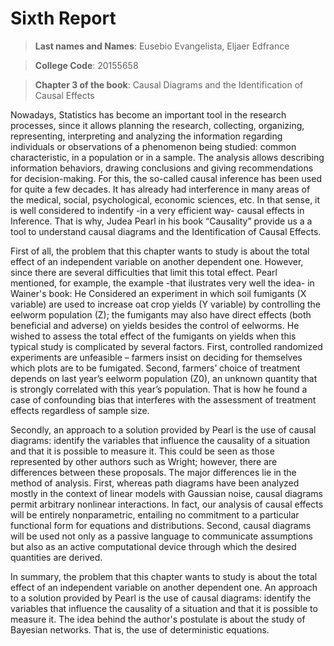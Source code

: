 # Sixth Report

> **Last names and Names**: Eusebio Evangelista, Eljaer Edfrance

> **College Code**: 20155658

> **Chapter 3 of the book**: Causal Diagrams and the Identification of Causal Effects

Nowadays, Statistics has become an important tool in the research processes, since it allows planning the research, collecting, organizing, representing, interpreting and analyzing the information regarding individuals or observations of a phenomenon being studied: common characteristic, in a population or in a sample. The analysis allows describing information behaviors, drawing conclusions and giving recommendations for decision-making. For this, the so-called causal inference has been used for quite a few decades. It has already had interference in many areas of the medical, social, psychological, economic sciences, etc. In that sense, it is well considered to indentify -in a very efficient way- causal effects in Inference. That is why, Judea Pearl in his book “Causality” provide us a a tool to understand causal diagrams and the Identification of Causal Effects.

First of all, the problem that this chapter wants to study is about the total effect of an independent variable on another dependent one. However, since there are several difficulties that limit this total effect. Pearl mentioned, for example, the example -that ilustrates very well the idea- in Wainer's book:
He Considered an experiment in which soil fumigants (X variable) are used to increase oat crop yields (Y variable) by controlling the eelworm population (Z); the fumigants may also have direct effects (both beneficial and adverse) on yields besides the control of eelworms. He wished to assess the total effect of the fumigants on yields when this typical study is complicated by several factors. First, controlled randomized experiments are unfeasible – farmers insist on deciding for themselves which plots are to be fumigated. Second, farmers’ choice of treatment depends on last year’s eelworm population (Z0), an unknown quantity that is strongly correlated with this year’s population. That is how he found a case of confounding bias that interferes with the assessment of treatment effects regardless of sample size.

Secondly, an approach to a solution provided by Pearl is the use of causal diagrams: identify the variables that influence the causality of a situation and that it is possible to measure it. This could be seen as those represented by other authors such as Wright; however, there are differences between these proposals.
The major differences lie in the method of analysis. First, whereas path diagrams have been analyzed mostly in the context of linear models with Gaussian noise, causal diagrams permit arbitrary nonlinear interactions. In fact, our analysis of causal effects will be entirely nonparametric, entailing no commitment to a particular functional form for equations and distributions. Second, causal diagrams will be used not only as a passive language to communicate assumptions but also as an active computational device through which the desired quantities are derived.

In summary, the problem that this chapter wants to study is about the total effect of an independent variable on another dependent one. An approach to a solution provided by Pearl is the use of causal diagrams: identify the variables that influence the causality of a situation and that it is possible to measure it. The idea behind the author's postulate is about the study of Bayesian networks. That is, the use of deterministic equations.















